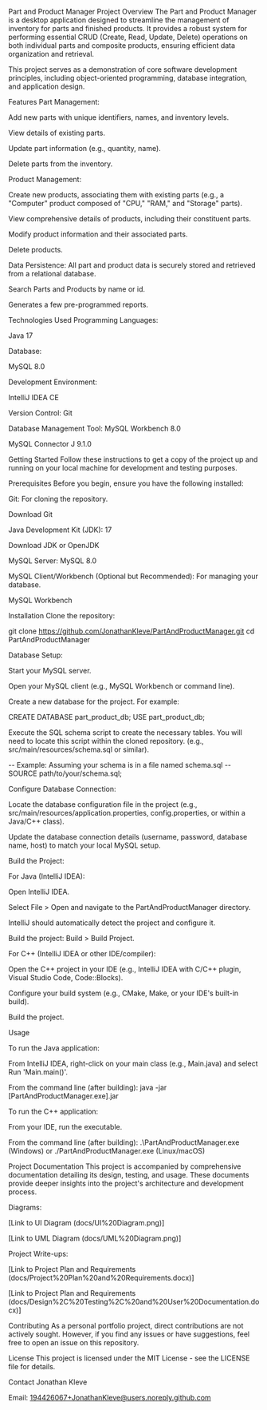 Part and Product Manager
Project Overview
The Part and Product Manager is a desktop application designed to streamline the management of inventory for parts and finished products. It provides a robust system for performing essential CRUD (Create, Read, Update, Delete) operations on both individual parts and composite products, ensuring efficient data organization and retrieval.

This project serves as a demonstration of core software development principles, including object-oriented programming, database integration, and application design.

Features
Part Management:

Add new parts with unique identifiers, names, and inventory levels.

View details of existing parts.

Update part information (e.g., quantity, name).

Delete parts from the inventory.

Product Management:

Create new products, associating them with existing parts (e.g., a "Computer" product composed of "CPU," "RAM," and "Storage" parts).

View comprehensive details of products, including their constituent parts.

Modify product information and their associated parts.

Delete products.

Data Persistence: All part and product data is securely stored and retrieved from a relational database.

Search Parts and Products by name or id.

Generates a few pre-programmed reports.

Technologies Used
Programming Languages:

Java 17

Database:

MySQL 8.0

Development Environment:

IntelliJ IDEA CE

Version Control: Git

Database Management Tool: MySQL Workbench 8.0

MySQL Connector J 9.1.0

Getting Started
Follow these instructions to get a copy of the project up and running on your local machine for development and testing purposes.

Prerequisites
Before you begin, ensure you have the following installed:

Git: For cloning the repository.

Download Git

Java Development Kit (JDK): 17

Download JDK or OpenJDK

MySQL Server: MySQL 8.0

MySQL Client/Workbench (Optional but Recommended): For managing your database.

MySQL Workbench

Installation
Clone the repository:

git clone https://github.com/JonathanKleve/PartAndProductManager.git
cd PartAndProductManager

Database Setup:

Start your MySQL server.

Open your MySQL client (e.g., MySQL Workbench or command line).

Create a new database for the project. For example:

CREATE DATABASE part_product_db;
USE part_product_db;

Execute the SQL schema script to create the necessary tables. You will need to locate this script within the cloned repository. (e.g., src/main/resources/schema.sql or similar).

-- Example: Assuming your schema is in a file named schema.sql
-- SOURCE path/to/your/schema.sql;

Configure Database Connection:

Locate the database configuration file in the project (e.g., src/main/resources/application.properties, config.properties, or within a Java/C++ class).

Update the database connection details (username, password, database name, host) to match your local MySQL setup.

Build the Project:

For Java (IntelliJ IDEA):

Open IntelliJ IDEA.

Select File > Open and navigate to the PartAndProductManager directory.

IntelliJ should automatically detect the project and configure it.

Build the project: Build > Build Project.

For C++ (IntelliJ IDEA or other IDE/compiler):

Open the C++ project in your IDE (e.g., IntelliJ IDEA with C/C++ plugin, Visual Studio Code, Code::Blocks).

Configure your build system (e.g., CMake, Make, or your IDE's built-in build).

Build the project.

Usage

To run the Java application:

From IntelliJ IDEA, right-click on your main class (e.g., Main.java) and select Run 'Main.main()'.

From the command line (after building): java -jar [PartAndProductManager.exe].jar

To run the C++ application:

From your IDE, run the executable.

From the command line (after building): .\PartAndProductManager.exe (Windows) or ./PartAndProductManager.exe (Linux/macOS)

Project Documentation
This project is accompanied by comprehensive documentation detailing its design, testing, and usage. These documents provide deeper insights into the project's architecture and development process.

Diagrams:

[Link to UI Diagram (docs/UI%20Diagram.png)]

[Link to UML Diagram (docs/UML%20Diagram.png)]

Project Write-ups:

[Link to Project Plan and Requirements (docs/Project%20Plan%20and%20Requirements.docx)]

[Link to Project Plan and Requirements (docs/Design%2C%20Testing%2C%20and%20User%20Documentation.docx)]

Contributing
As a personal portfolio project, direct contributions are not actively sought. However, if you find any issues or have suggestions, feel free to open an issue on this repository.

License
This project is licensed under the MIT License - see the LICENSE file for details.

Contact
Jonathan Kleve

Email: 194426067+JonathanKleve@users.noreply.github.com
